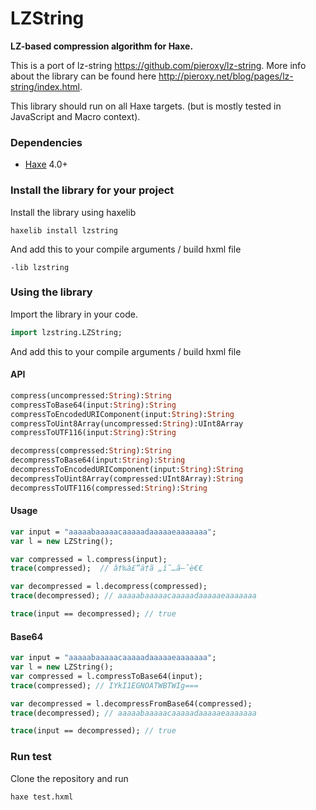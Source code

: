 # LZString

**LZ-based compression algorithm for Haxe.**

This is a port of lz-string <https://github.com/pieroxy/lz-string>. More info about the library can be found here http://pieroxy.net/blog/pages/lz-string/index.html.

This library should run on all Haxe targets. (but is mostly tested in JavaScript and Macro context).

### Dependencies

 * [Haxe](https://haxe.org/) 4.0+

### Install the library for your project

Install the library using haxelib

```
haxelib install lzstring
```

And add this to your compile arguments / build hxml file

```
-lib lzstring
```

### Using the library

Import the library in your code.

```haxe
import lzstring.LZString;
```

And add this to your compile arguments / build hxml file


#### API

```haxe
compress(uncompressed:String):String
compressToBase64(input:String):String
compressToEncodedURIComponent(input:String):String
compressToUint8Array(uncompressed:String):UInt8Array
compressToUTF116(input:String):String

decompress(compressed:String):String
decompressToBase64(input:String):String
decompressToEncodedURIComponent(input:String):String
decompressToUint8Array(compressed:UInt8Array):String
decompressToUTF116(compressed:String):String
```

#### Usage
```haxe
var input = "aaaaabaaaaacaaaaadaaaaaeaaaaaaa";
var l = new LZString();

var compressed = l.compress(input);
trace(compressed);  // â†‰à£”ä†ã „í˜…ã–ˆè€€

var decompressed = l.decompress(compressed);
trace(decompressed); // aaaaabaaaaacaaaaadaaaaaeaaaaaaa

trace(input == decompressed); // true
```

#### Base64 

```haxe
var input = "aaaaabaaaaacaaaaadaaaaaeaaaaaaa";
var l = new LZString();
var compressed = l.compressToBase64(input);
trace(compressed); // IYkI1EGNOATWBTWIg===

var decompressed = l.decompressFromBase64(compressed);
trace(decompressed); // aaaaabaaaaacaaaaadaaaaaeaaaaaaa

trace(input == decompressed); // true
```

### Run test

Clone the repository and run 
```
haxe test.hxml
```

